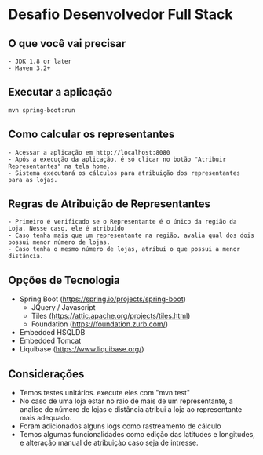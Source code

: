 # Desafio Desenvolvedor Full Stack

## O que você vai precisar

	- JDK 1.8 or later
	- Maven 3.2+
	
## Executar a aplicação

    mvn spring-boot:run
    
## Como calcular os representantes

	- Acessar a aplicação em http://localhost:8080
	- Após a execução da aplicação, é só clicar no botão "Atribuir Representantes" na tela home. 
	- Sistema executará os cálculos para atribuição dos representantes para as lojas.
	
## Regras de Atribuição de Representantes

	- Primeiro é verificado se o Representante é o único da região da Loja. Nesse caso, ele é atribuído
	- Caso tenha mais que um representante na região, avalia qual dos dois possui menor número de lojas.
	- Caso tenha o mesmo número de lojas, atribui o que possui a menor distância.
	
## Opções de Tecnologia

  - Spring Boot (https://spring.io/projects/spring-boot)
    - JQuery / Javascript
    - Tiles (https://attic.apache.org/projects/tiles.html)
    - Foundation (https://foundation.zurb.com/)
  - Embedded HSQLDB
  - Embedded Tomcat
  - Liquibase (https://www.liquibase.org/)

## Considerações

  - Temos testes unitários. execute eles com "mvn test"
  - No caso de uma loja estar no raio de mais de um representante, a analise de número de lojas e distância atribui a loja ao representante mais adequado.
  - Foram adicionados alguns logs como rastreamento de cálculo
  - Temos algumas funcionalidades como edição das latitudes e longitudes, e alteração manual de atribuiçào caso seja de intresse.


